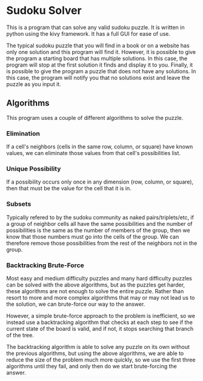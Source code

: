 # Sudoku Solver
This is a program that can solve any valid sudoku puzzle. It is written in python using the kivy framework. It has a full GUI for ease of use.

The typical sudoku puzzle that you will find in a book or on a website has only one solution and this program will find it. However, it is possible to give the program a starting board that has multiple solutions. In this case, the program will stop at the first solution it finds and display it to you. Finally, it is possible to give the program a puzzle that does not have any solutions. In this case, the program will notify you that no solutions exist and leave the puzzle as you input it. 

## Algorithms
This program uses a couple of different algorithms to solve the puzzle. 
### Elimination
If a cell's neighbors (cells in the same row, column, or square) have known values, we can eliminate those values from that cell's possibilities list. 
### Unique Possibility 
If a possibility occurs only once in any dimension (row, column, or square), then that must be the value for the cell that it is in. 
### Subsets
Typically refered to by the sudoku community as naked pairs/triplets/etc, if a group of neighbor cells all have the same possibilities and the number of possibilities is the same as the number of members of the group, then we know that those numbers must go into the cells of the group. We can therefore remove those possibilities from the rest of the neighbors not in the group.
### Backtracking Brute-Force
Most easy and medium difficulty puzzles and many hard difficulty puzzles can be solved with the above algorithms, but as the puzzles get harder, these algorithms are not enough to solve the entire puzzle. Rather than resort to more and more complex algorithms that may or may not lead us to the solution, we can brute-force our way to the answer. 

However, a simple brute-force approach to the problem is inefficient, so we instead use a backtracking algorithm that checks at each step to see if the current state of the board is valid, and if not, it stops searching that branch of the tree. 

The backtracking algorithm is able to solve any puzzle on its own without the previous algorithms, but using the above algorithms, we are able to reduce the size of the problem much more quickly, so we use the first three algorithms until they fail, and only then do we start brute-forcing the answer. 
